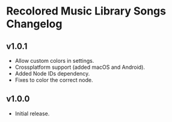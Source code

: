 # Recolored Music Library Songs Changelog
## v1.0.1
- Allow custom colors in settings.
- Crossplatform support (added macOS and Android).
- Added Node IDs dependency.
- Fixes to color the correct node.
## v1.0.0
- Initial release.